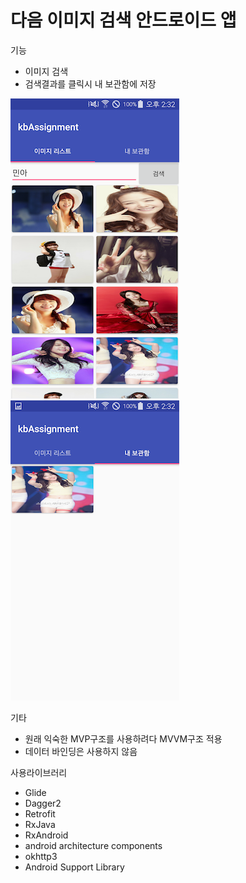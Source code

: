 # 다음 이미지 검색 안드로이드 앱


기능
- 이미지 검색
- 검색결과를 클릭시 내 보관함에 저장


![Imgur](https://github.com/Myeongwon-Kang/imageSearch/blob/master/1.png)
![Imgur](https://github.com/Myeongwon-Kang/imageSearch/blob/master/2.png)

기타
- 원래 익숙한 MVP구조를 사용하려다 MVVM구조 적용
- 데이터 바인딩은 사용하지 않음


사용라이브러리
- Glide
- Dagger2
- Retrofit
- RxJava
- RxAndroid
- android architecture components
- okhttp3
- Android Support Library
